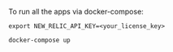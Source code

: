 To run all the apps via docker-compose:

```shell
export NEW_RELIC_API_KEY=<your_license_key>

docker-compose up
```